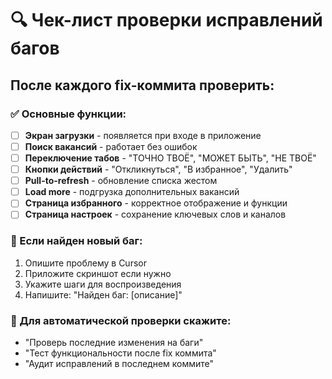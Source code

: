 # 🔍 Чек-лист проверки исправлений багов

## После каждого fix-коммита проверить:

### ✅ Основные функции:
- [ ] **Экран загрузки** - появляется при входе в приложение
- [ ] **Поиск вакансий** - работает без ошибок
- [ ] **Переключение табов** - "ТОЧНО ТВОЁ", "МОЖЕТ БЫТЬ", "НЕ ТВОЁ" 
- [ ] **Кнопки действий** - "Откликнуться", "В избранное", "Удалить"
- [ ] **Pull-to-refresh** - обновление списка жестом
- [ ] **Load more** - подгрузка дополнительных вакансий
- [ ] **Страница избранного** - корректное отображение и функции
- [ ] **Страница настроек** - сохранение ключевых слов и каналов

### 🔄 Если найден новый баг:
1. Опишите проблему в Cursor
2. Приложите скриншот если нужно  
3. Укажите шаги для воспроизведения
4. Напишите: "Найден баг: [описание]"

### 🎯 Для автоматической проверки скажите:
- "Проверь последние изменения на баги"
- "Тест функциональности после fix коммита"  
- "Аудит исправлений в последнем коммите"
